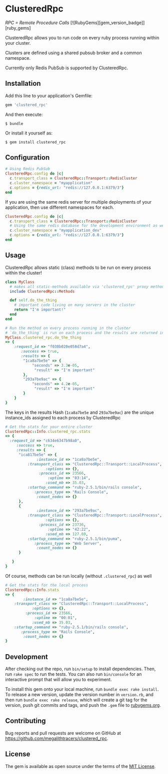 # ClusteredRpc
_RPC = Remote Procedure Calls_
[![RubyGems][gem_version_badge]][ruby_gems]

ClusteredRpc allows you to run code on every ruby process running within your cluster.

Clusters are defined using a shared pubsub broker and a common namespace.

Currently only Redis PubSub is supported by ClusteredRpc.


## Installation

Add this line to your application's Gemfile:

```ruby
gem 'clustered_rpc'
```

And then execute:

    $ bundle

Or install it yourself as:

    $ gem install clustered_rpc

## Configuration
```ruby
# Using Redis PubSub
ClusteredRpc.config do |c|
  c.transport_class = ClusteredRpc::Transport::RedisCluster
  c.cluster_namespace = "myapplication"
  c.options = {redis_url: "redis://127.0.0.1:6379/3"}
end

```
If you are using the same redis server for multiple deployments of your application, then use different namespaces for each.
```ruby
ClusteredRpc.config do |c|
  c.transport_class = ClusteredRpc::Transport::RedisCluster
  # Using the same redis database for the development environment as well...
  c.cluster_namespace = "myapplication_dev"
  c.options = {redis_url: "redis://127.0.0.1:6379/3"}
end
```
## Usage

ClusteredRpc allows static (class) methods to be run on every process within the cluster!

```ruby
class MyClass
  # makes all static-methods available via 'clustered_rpc' proxy method
  include ClusteredRpc::Methods

  def self.do_the_thing
    # important code living on many servers in the cluster
    return "I'm important!"
  end
end

# Run the method on every process running in the cluster
# `do_the_thing` is run on each process and the results are returned in a Hash
MyClass.clustered_rpc.do_the_thing
=> {
    :request_id => "f030b020e058d7a4",
       :success => true,
       :results => {
        "1ca8a7be5e" => {
            "seconds" => 3.3e-05,
             "result" => "I'm important"
        },
        "293a7be9ac" => {
            "seconds" => 4.2e-05,
             "result" => "I'm important"
        }        
    }
}
```
The keys in the results Hash (`1ca8a7be5e` and `293a7be9ac`) are the unique instance_ids assigned to each process by ClusteredRpc

```ruby
# Get the stats for your entire cluster
ClusteredRpc::Info.clustered_rpc.stats
=> { 
  :request_id => "c634e6347b98a0",
     :success => true,
     :results => {
      "ica817be5e" => {
              :instance_id => "1ca8a7be5e",
          :transport_class => "ClusteredRpc::Transport::LocalProcess",
                  :options => {},
               :process_id => 23566,
                   :uptime => "03:14",
                  :used_mb => 35.03,
          :startup_command => "ruby-2.5.1/bin/rails console",
             :process_type => "Rails Console",
              :count_nodes => {}
      },
      {
              :instance_id => "293a7be9ac",
          :transport_class => "ClusteredRpc::Transport::LocalProcess",
                  :options => {},
               :process_id => 23736,
                   :uptime => "42:22",
                  :used_mb => 127.69,
          :startup_command => "ruby-2.5.1/bin/puma",
             :process_type => "Web Server",
              :count_nodes => {}
      }

   }
}

```
Of course, methods can be run locally (without `.clustered_rpc`) as well
```ruby
# Get the stats for the local process
ClusteredRpc::Info.stats
=> {
        :instance_id => "1ca8a7be5e",
    :transport_class => "ClusteredRpc::Transport::LocalProcess",
            :options => {},
         :process_id => 23566,
             :uptime => "00:01",
            :used_mb => 35.03,
    :startup_command => "ruby-2.5.1/bin/rails console",
       :process_type => "Rails Console",
        :count_nodes => {}
}
```
## Development

After checking out the repo, run `bin/setup` to install dependencies. Then, run `rake spec` to run the tests. You can also run `bin/console` for an interactive prompt that will allow you to experiment.

To install this gem onto your local machine, run `bundle exec rake install`. To release a new version, update the version number in `version.rb`, and then run `bundle exec rake release`, which will create a git tag for the version, push git commits and tags, and push the `.gem` file to [rubygems.org](https://rubygems.org).

## Contributing

Bug reports and pull requests are welcome on GitHub at https://github.com/megalithtracers/clustered_rpc.

## License

The gem is available as open source under the terms of the [MIT License](https://opensource.org/licenses/MIT).
